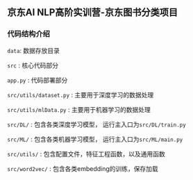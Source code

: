 ## 京东AI NLP高阶实训营-京东图书分类项目

### 代码结构介绍
`data`: 数据存放目录

`src` : 核心代码部分

`app.py` : 代码部署部分

`src/utils/dataset.py` : 主要用于深度学习的数据处理

`src/utils/mlData.py` : 主要用于机器学习的数据处理

`src/DL/` : 包含各类深度学习模型， 运行主入口为`src/DL/train.py`

`src/ML/` : 包含各类机器学习模型， 运行主入口为`src/ML/main.py`

`src/utils/` : 包含配置文件，特征工程函数，以及通用函数

`src/word2vec/` : 包含各类embedding的训练，保存加载